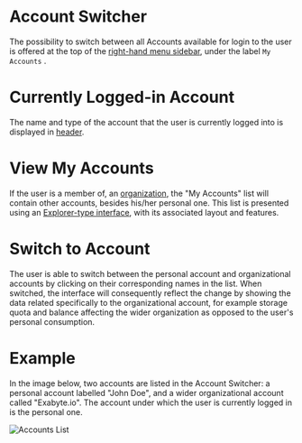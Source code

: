 # Account Switcher

The possibility to switch between all Accounts available for login to the user is offered at the top of the [right-hand menu sidebar](/ui/right-sidebar.md), under the label `My Accounts` <i class="zmdi zmdi-globe-alt zmdi-hc-border"></i>. 

# Currently Logged-in Account

The name and type of the account that the user is currently logged into is displayed in [header](/ui/header-footer.md). 

# View My Accounts

If the user is a member of, an [organization](/collaboration/organizations/overview.md), the "My Accounts" list will contain other accounts, besides his/her personal one. This list is presented using an [Explorer-type interface](/entities-general/ui/explorer.md), with its associated layout and features. 

# Switch to Account 

The user is able to switch between the personal account and organizational accounts by clicking on their corresponding names in the list. When switched, the interface will consequently reflect the change by showing the data related specifically to the organizational account, for example storage quota and balance affecting the wider organization as opposed to the user's personal consumption.

# Example

In the image below, two accounts are listed in the Account Switcher: a personal account labelled "John Doe", and a wider organizational account called "Exabyte.io". The account under which the user is currently logged in is the personal one.

![Accounts List](/images/accounts-list.png "Accounts List")


